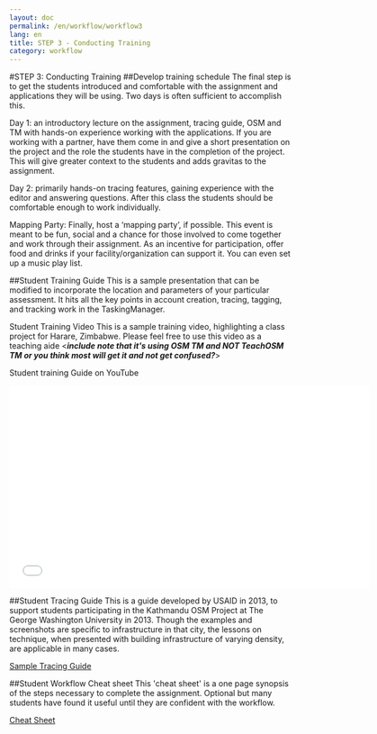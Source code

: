 ```yaml
---
layout: doc
permalink: /en/workflow/workflow3
lang: en
title: STEP 3 - Conducting Training
category: workflow
---
```

#STEP 3: Conducting Training
##Develop training schedule
The final step is to get the students introduced and comfortable with the assignment and applications they will be using.  Two days is often sufficient to accomplish this.  

Day 1: an introductory lecture on the assignment, tracing guide, OSM and TM with hands-on experience working with the applications.  If you are working with a partner, have them come in and give a short presentation on the project and the role the students have in the completion of the project.  This will give greater context to the students and adds gravitas to the assignment.  

Day 2: primarily hands-on tracing features, gaining experience with the editor and answering questions.  After this class the students should be comfortable enough to work individually.

Mapping Party: Finally, host a ‘mapping party’, if possible.  This event is meant to be fun, social and a chance for those involved to come together and work through their assignment.  As an incentive for participation, offer food and drinks if your facility/organization can support it. You can even set up a music play list.

##Student Training Guide
This is a sample presentation that can be modified to incorporate the location and parameters of your particular assessment. It hits all the key points in account creation, tracing, tagging, and tracking work in the TaskingManager.

Student Training Video
This is a sample training video, highlighting a class project for Harare, Zimbabwe. Please feel free to use this video as a teaching aide <***include note that it's using OSM TM and NOT TeachOSM TM or you think most will get it and not get confused?***>

Student training Guide on YouTube

<iframe width="640" height="360" src="//www.youtube.com/embed/cnXhWb4wlOE?list=UU5nRx9mgwlKR6H7_RguizxQ" frameborder="0" allowfullscreen></iframe>

##Student Tracing Guide
This is a guide developed by USAID in 2013, to support students participating in the Kathmandu OSM Project at The George Washington University in 2013. Though the examples and screenshots are specific to infrastructure in that city, the lessons on technique, when presented with building infrastructure of varying density, are applicable in many cases.

<a href="/files/sample-tracing-guide-kathmandu.pdf">Sample Tracing Guide</a>

##Student Workflow Cheat sheet
This 'cheat sheet' is a one page synopsis of the steps necessary to complete the assignment.  Optional but many students have found it useful until they are confident with the workflow.  

<a href="/files/gwu-mapathon-cheatsheet.pdf">Cheat Sheet</a>
